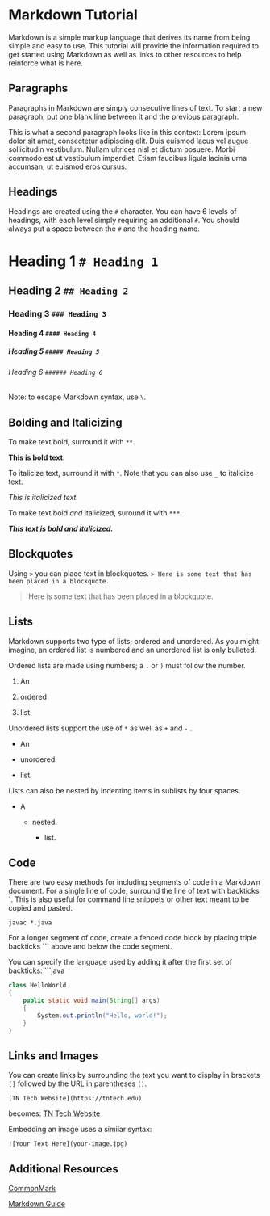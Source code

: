 # Markdown Tutorial

Markdown is a simple markup language that derives its name from being simple and easy to use. This tutorial will provide the information required to get started using Markdown as well as links to other resources to help reinforce what is here.

## Paragraphs

Paragraphs in Markdown are simply consecutive lines of text. To start a new paragraph, put one blank line between it and the previous paragraph.

This is what a second paragraph looks like in this context: Lorem ipsum dolor sit amet, consectetur adipiscing elit. Duis euismod  lacus vel augue sollicitudin vestibulum. Nullam ultrices nisl et dictum posuere. Morbi commodo est ut vestibulum imperdiet. Etiam faucibus ligula lacinia urna accumsan, ut euismod eros cursus. 

## Headings

Headings are created using the `#` character. You can have 6 levels of headings, with each level simply requiring an additional `#`. You should always put a space between the `#` and the heading name.

# Heading 1 `# Heading 1 `

## Heading 2 `## Heading 2 `

### Heading 3 `### Heading 3`

#### Heading 4 `#### Heading 4`

##### Heading 5 `##### Heading 5`

###### Heading 6 `###### Heading 6`

Note: to escape Markdown syntax, use `\`. 

## Bolding and Italicizing

To make text bold, surround it with `**`.

**This is bold text.**

To italicize text, surround it with `*`. Note that you can also use `_` to italicize text.

*This is italicized text.*

To make text bold *and* italicized, suround it with `***`.

***This text is bold and italicized.***

## Blockquotes

Using `>` you can place text in blockquotes.  `> Here is some text that has been placed in a blockquote.`

> Here is some text that has been placed in a blockquote.

## Lists

Markdown supports two type of lists; ordered and unordered. As you might imagine, an ordered list is numbered and an unordered list is only bulleted.

Ordered lists are made using numbers; a `.` or `)` must follow the number.

1. An

2. ordered

3. list.

Unordered lists support the use of `*` as well as `+` and `-` .

* An 

* unordered

* list.

Lists can also be nested by indenting items in sublists by four spaces. 

* A
  
  * nested.
    
    * list.

## Code

There are two easy methods for including segments of code in a Markdown document. For a single line of code, surround the line of text with backticks `. This is also useful for command line snippets or other text meant to be copied and pasted.

` javac *.java `

For a longer segment of code, create a fenced code block by placing triple backticks \`\`\` above and below the code segment.

You can specify the language used by adding it after the first set of backticks: \`\`\`java

```java
class HelloWorld
{
    public static void main(String[] args)
    {
        System.out.println("Hello, world!");
    }
}
```

## Links and Images

You can create links by surrounding the text you want to display in brackets `[]` followed by the URL in parentheses `()`.

`[TN Tech Website](https://tntech.edu)`

becomes: [TN Tech Website](https://tntech.edu)

Embedding an image uses a similar syntax:

`![Your Text Here](your-image.jpg)` 

## Additional Resources

[CommonMark](https://commonmark.org/)

[Markdown Guide](https://www.markdownguide.org/)
